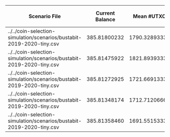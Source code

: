 | Scenario File | Current Balance | Mean #UTXO | Current #UTXO | #Deposits | #Inputs Spent | #Withdraws | #Uneconomical outputs spent | #Change Created | #Changeless | Min Change Value | Max Change Value | Mean Change Value | Std. Dev. of Change Value | Total Fees | Mean Fees per Withdraw | Cost to Empty | Total Cost | Min Input Size | Max Input Size | Mean Input Size | Std. Dev. of Input Size | BnB Usage | SRD Usage | Knapsack Usage | #BnB no change | #SRD no change | #Knapsack no change |
|---|---|---|---|---|---|---|---|---|---|---|---|---|---|---|---|---|---|---|---|---|---|---|---|---|---|---|---|
| ../../coin-selection-simulation/scenarios/bustabit-2019-2020-tiny.csv | 385.81800232 | 1790.32893333 | 3310 | 10050 | 10140 | 4950 | 3 | 3399 | 1551 | 0.00000986 | 9.01833795 | 0.186968647343 | 0.585204534147 | 0.41701455 | 0.0000842453636364 | -0.00225080000 | 0.41476375000 | 1 | 81 | 2.04848484848 | 2.88586565473 | 1499 | 671 | 2780 | 1499 | 0 | 52 |
| ../../coin-selection-simulation/scenarios/bustabit-2019-2020-tiny.csv | 385.81475922 | 1821.89393333 | 3391 | 10050 | 10029 | 4950 | 4 | 3369 | 1581 | 0.00000937 | 8.11225248 | 0.196765034064 | 0.559537096613 | 0.42025765 | 0.0000849005353535 | -0.00230588000 | 0.41795177000 | 1 | 100 | 2.02606060606 | 2.83012823380 | 1511 | 830 | 2609 | 1511 | 0 | 70 |
| ../../coin-selection-simulation/scenarios/bustabit-2019-2020-tiny.csv | 385.81272925 | 1721.66913333 | 3325 | 10050 | 10111 | 4950 | 5 | 3385 | 1565 | 0.00001004 | 1.90977703 | 0.132103789516 | 0.245330950711 | 0.42228762 | 0.0000853106303030 | -0.00226100000 | 0.42002662000 | 1 | 142 | 2.04262626263 | 3.10963558526 | 1498 | 833 | 2619 | 1498 | 0 | 67 |
| ../../coin-selection-simulation/scenarios/bustabit-2019-2020-tiny.csv | 385.81348174 | 1712.71206667 | 3242 | 10050 | 10203 | 4950 | 3 | 3394 | 1556 | 0.00001013 | 3.97999550 | 0.125713370103 | 0.268156659813 | 0.42153513 | 0.0000851586121212 | -0.00220456000 | 0.41933057000 | 1 | 101 | 2.06121212121 | 2.92329544164 | 1491 | 762 | 2697 | 1491 | 0 | 65 |
| ../../coin-selection-simulation/scenarios/bustabit-2019-2020-tiny.csv | 385.81358460 | 1691.55153333 | 3252 | 10050 | 10175 | 4950 | 6 | 3376 | 1574 | 0.00001053 | 2.88183155 | 0.111557408824 | 0.231502956984 | 0.42143227 | 0.0000851378323232 | -0.00221136000 | 0.41922091000 | 1 | 104 | 2.05555555556 | 2.84409049114 | 1502 | 778 | 2670 | 1502 | 0 | 72 |
